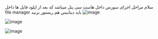 سلام مراحل اجرای سورس داخل هاست سی پنل میباشد که بعد از اپلود فایل ها داخل file manager باید دیتابیس هم ریستور بزنید
![image](https://github.com/3aeidkhalili/xary-fragment-subscription/assets/154358632/0fdf01c5-0685-4f02-b375-c037f2e2d059)

![image](https://github.com/3aeidkhalili/xary-fragment-subscription/assets/154358632/5854e4fd-ad03-49f3-92d3-111b22ee0501)

![image](https://github.com/3aeidkhalili/xary-fragment-subscription/assets/154358632/367e608d-3e48-4204-ba25-3727c9835f6c)

